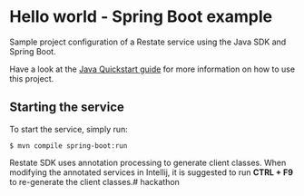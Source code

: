# Hello world - Spring Boot example

Sample project configuration of a Restate service using the Java SDK and Spring Boot. 

Have a look at the [Java Quickstart guide](https://docs.restate.dev/get_started/quickstart?sdk=java) for more information on how to use this project.

## Starting the service

To start the service, simply run:

```shell
$ mvn compile spring-boot:run
```

Restate SDK uses annotation processing to generate client classes.
When modifying the annotated services in Intellij, it is suggested to run **CTRL + F9** to re-generate the client classes.# hackathon
